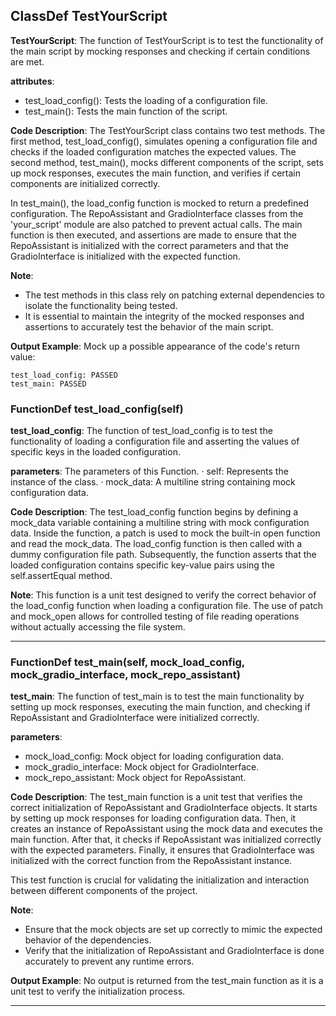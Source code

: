 ## ClassDef TestYourScript
**TestYourScript**: The function of TestYourScript is to test the functionality of the main script by mocking responses and checking if certain conditions are met.

**attributes**:
- test_load_config(): Tests the loading of a configuration file.
- test_main(): Tests the main function of the script.

**Code Description**:
The TestYourScript class contains two test methods. The first method, test_load_config(), simulates opening a configuration file and checks if the loaded configuration matches the expected values. The second method, test_main(), mocks different components of the script, sets up mock responses, executes the main function, and verifies if certain components are initialized correctly.

In test_main(), the load_config function is mocked to return a predefined configuration. The RepoAssistant and GradioInterface classes from the 'your_script' module are also patched to prevent actual calls. The main function is then executed, and assertions are made to ensure that the RepoAssistant is initialized with the correct parameters and that the GradioInterface is initialized with the expected function.

**Note**: 
- The test methods in this class rely on patching external dependencies to isolate the functionality being tested.
- It is essential to maintain the integrity of the mocked responses and assertions to accurately test the behavior of the main script.

**Output Example**:
Mock up a possible appearance of the code's return value:
```
test_load_config: PASSED
test_main: PASSED
```
### FunctionDef test_load_config(self)
**test_load_config**: The function of test_load_config is to test the functionality of loading a configuration file and asserting the values of specific keys in the loaded configuration.

**parameters**: The parameters of this Function.
· self: Represents the instance of the class.
· mock_data: A multiline string containing mock configuration data.

**Code Description**: The test_load_config function begins by defining a mock_data variable containing a multiline string with mock configuration data. Inside the function, a patch is used to mock the built-in open function and read the mock_data. The load_config function is then called with a dummy configuration file path. Subsequently, the function asserts that the loaded configuration contains specific key-value pairs using the self.assertEqual method.

**Note**: This function is a unit test designed to verify the correct behavior of the load_config function when loading a configuration file. The use of patch and mock_open allows for controlled testing of file reading operations without actually accessing the file system.
***
### FunctionDef test_main(self, mock_load_config, mock_gradio_interface, mock_repo_assistant)
**test_main**: The function of test_main is to test the main functionality by setting up mock responses, executing the main function, and checking if RepoAssistant and GradioInterface were initialized correctly.

**parameters**:
- mock_load_config: Mock object for loading configuration data.
- mock_gradio_interface: Mock object for GradioInterface.
- mock_repo_assistant: Mock object for RepoAssistant.

**Code Description**:
The test_main function is a unit test that verifies the correct initialization of RepoAssistant and GradioInterface objects. It starts by setting up mock responses for loading configuration data. Then, it creates an instance of RepoAssistant using the mock data and executes the main function. After that, it checks if RepoAssistant was initialized correctly with the expected parameters. Finally, it ensures that GradioInterface was initialized with the correct function from the RepoAssistant instance.

This test function is crucial for validating the initialization and interaction between different components of the project.

**Note**:
- Ensure that the mock objects are set up correctly to mimic the expected behavior of the dependencies.
- Verify that the initialization of RepoAssistant and GradioInterface is done accurately to prevent any runtime errors.

**Output Example**:
No output is returned from the test_main function as it is a unit test to verify the initialization process.
***
